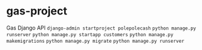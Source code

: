 # gas-project
Gas Django API
`django-admin startproject polepolecash`
`python manage.py runserver`
`python manage.py startapp customers`
`python manage.py makemigrations`
`python manage.py migrate`
`python manage.py runserver`
